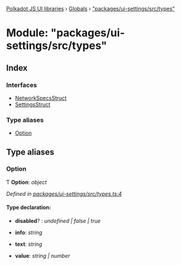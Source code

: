 [Polkadot JS UI libraries](../README.md) › [Globals](../globals.md) › ["packages/ui-settings/src/types"](_packages_ui_settings_src_types_.md)

# Module: "packages/ui-settings/src/types"

## Index

### Interfaces

* [NetworkSpecsStruct](../interfaces/_packages_ui_settings_src_types_.networkspecsstruct.md)
* [SettingsStruct](../interfaces/_packages_ui_settings_src_types_.settingsstruct.md)

### Type aliases

* [Option](_packages_ui_settings_src_types_.md#option)

## Type aliases

###  Option

Ƭ **Option**: *object*

*Defined in [packages/ui-settings/src/types.ts:4](https://github.com/polkadot-js/ui/blob/723641ac/packages/ui-settings/src/types.ts#L4)*

#### Type declaration:

* **disabled**? : *undefined | false | true*

* **info**: *string*

* **text**: *string*

* **value**: *string | number*
